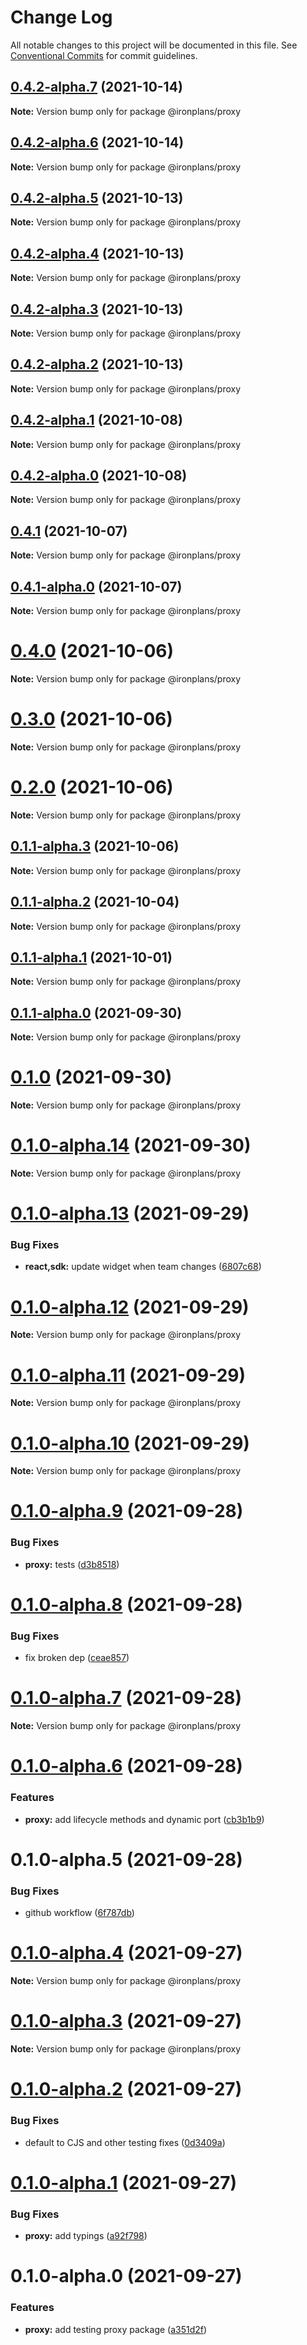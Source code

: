 # Change Log

All notable changes to this project will be documented in this file.
See [Conventional Commits](https://conventionalcommits.org) for commit guidelines.

## [0.4.2-alpha.7](https://github.com/ironplans/js/compare/@ironplans/proxy@0.4.2-alpha.6...@ironplans/proxy@0.4.2-alpha.7) (2021-10-14)

**Note:** Version bump only for package @ironplans/proxy

## [0.4.2-alpha.6](https://github.com/ironplans/js/compare/@ironplans/proxy@0.4.2-alpha.5...@ironplans/proxy@0.4.2-alpha.6) (2021-10-14)

**Note:** Version bump only for package @ironplans/proxy

## [0.4.2-alpha.5](https://github.com/ironplans/js/compare/@ironplans/proxy@0.4.2-alpha.4...@ironplans/proxy@0.4.2-alpha.5) (2021-10-13)

**Note:** Version bump only for package @ironplans/proxy

## [0.4.2-alpha.4](https://github.com/ironplans/js/compare/@ironplans/proxy@0.4.2-alpha.3...@ironplans/proxy@0.4.2-alpha.4) (2021-10-13)

**Note:** Version bump only for package @ironplans/proxy

## [0.4.2-alpha.3](https://github.com/ironplans/js/compare/@ironplans/proxy@0.4.2-alpha.2...@ironplans/proxy@0.4.2-alpha.3) (2021-10-13)

**Note:** Version bump only for package @ironplans/proxy

## [0.4.2-alpha.2](https://github.com/ironplans/js/compare/@ironplans/proxy@0.4.2-alpha.1...@ironplans/proxy@0.4.2-alpha.2) (2021-10-13)

**Note:** Version bump only for package @ironplans/proxy

## [0.4.2-alpha.1](https://github.com/ironplans/js/compare/@ironplans/proxy@0.4.2-alpha.0...@ironplans/proxy@0.4.2-alpha.1) (2021-10-08)

**Note:** Version bump only for package @ironplans/proxy

## [0.4.2-alpha.0](https://github.com/ironplans/js/compare/@ironplans/proxy@0.4.1...@ironplans/proxy@0.4.2-alpha.0) (2021-10-08)

**Note:** Version bump only for package @ironplans/proxy

## [0.4.1](https://github.com/ironplans/js/compare/@ironplans/proxy@0.4.1-alpha.0...@ironplans/proxy@0.4.1) (2021-10-07)

**Note:** Version bump only for package @ironplans/proxy

## [0.4.1-alpha.0](https://github.com/ironplans/js/compare/@ironplans/proxy@0.4.0...@ironplans/proxy@0.4.1-alpha.0) (2021-10-07)

**Note:** Version bump only for package @ironplans/proxy

# [0.4.0](https://github.com/ironplans/js/compare/@ironplans/proxy@0.3.0...@ironplans/proxy@0.4.0) (2021-10-06)

**Note:** Version bump only for package @ironplans/proxy

# [0.3.0](https://github.com/ironplans/js/compare/@ironplans/proxy@0.2.0...@ironplans/proxy@0.3.0) (2021-10-06)

**Note:** Version bump only for package @ironplans/proxy

# [0.2.0](https://github.com/ironplans/js/compare/@ironplans/proxy@0.1.1-alpha.3...@ironplans/proxy@0.2.0) (2021-10-06)

**Note:** Version bump only for package @ironplans/proxy

## [0.1.1-alpha.3](https://github.com/ironplans/js/compare/@ironplans/proxy@0.1.1-alpha.2...@ironplans/proxy@0.1.1-alpha.3) (2021-10-06)

**Note:** Version bump only for package @ironplans/proxy

## [0.1.1-alpha.2](https://github.com/ironplans/js/compare/@ironplans/proxy@0.1.1-alpha.1...@ironplans/proxy@0.1.1-alpha.2) (2021-10-04)

**Note:** Version bump only for package @ironplans/proxy

## [0.1.1-alpha.1](https://github.com/ironplans/js/compare/@ironplans/proxy@0.1.1-alpha.0...@ironplans/proxy@0.1.1-alpha.1) (2021-10-01)

**Note:** Version bump only for package @ironplans/proxy

## [0.1.1-alpha.0](https://github.com/ironplans/js/compare/@ironplans/proxy@0.1.0...@ironplans/proxy@0.1.1-alpha.0) (2021-09-30)

**Note:** Version bump only for package @ironplans/proxy

# [0.1.0](https://github.com/ironplans/js/compare/@ironplans/proxy@0.1.0-alpha.14...@ironplans/proxy@0.1.0) (2021-09-30)

**Note:** Version bump only for package @ironplans/proxy

# [0.1.0-alpha.14](https://github.com/ironplans/js/compare/@ironplans/proxy@0.1.0-alpha.13...@ironplans/proxy@0.1.0-alpha.14) (2021-09-30)

**Note:** Version bump only for package @ironplans/proxy

# [0.1.0-alpha.13](https://github.com/ironplans/js/compare/@ironplans/proxy@0.1.0-alpha.12...@ironplans/proxy@0.1.0-alpha.13) (2021-09-29)

### Bug Fixes

- **react,sdk:** update widget when team changes ([6807c68](https://github.com/ironplans/js/commit/6807c6898f5bf390176ce2ee898ee2976cf4aba5))

# [0.1.0-alpha.12](https://github.com/ironplans/js/compare/@ironplans/proxy@0.1.0-alpha.11...@ironplans/proxy@0.1.0-alpha.12) (2021-09-29)

**Note:** Version bump only for package @ironplans/proxy

# [0.1.0-alpha.11](https://github.com/ironplans/js/compare/@ironplans/proxy@0.1.0-alpha.10...@ironplans/proxy@0.1.0-alpha.11) (2021-09-29)

**Note:** Version bump only for package @ironplans/proxy

# [0.1.0-alpha.10](https://github.com/ironplans/js/compare/@ironplans/proxy@0.1.0-alpha.9...@ironplans/proxy@0.1.0-alpha.10) (2021-09-29)

**Note:** Version bump only for package @ironplans/proxy

# [0.1.0-alpha.9](https://github.com/ironplans/js/compare/@ironplans/proxy@0.1.0-alpha.8...@ironplans/proxy@0.1.0-alpha.9) (2021-09-28)

### Bug Fixes

- **proxy:** tests ([d3b8518](https://github.com/ironplans/js/commit/d3b851894cd6978574331111d6a946b8855ecd5b))

# [0.1.0-alpha.8](https://github.com/ironplans/js/compare/@ironplans/proxy@0.1.0-alpha.7...@ironplans/proxy@0.1.0-alpha.8) (2021-09-28)

### Bug Fixes

- fix broken dep ([ceae857](https://github.com/ironplans/js/commit/ceae8578da889f65e961b6f7c74ac6bac53fa111))

# [0.1.0-alpha.7](https://github.com/ironplans/js/compare/@ironplans/proxy@0.1.0-alpha.6...@ironplans/proxy@0.1.0-alpha.7) (2021-09-28)

**Note:** Version bump only for package @ironplans/proxy

# [0.1.0-alpha.6](https://github.com/ironplans/js/compare/@ironplans/proxy@0.1.0-alpha.5...@ironplans/proxy@0.1.0-alpha.6) (2021-09-28)

### Features

- **proxy:** add lifecycle methods and dynamic port ([cb3b1b9](https://github.com/ironplans/js/commit/cb3b1b9f4bfc5537819f6b07af9222f9bf0cdcc0))

# 0.1.0-alpha.5 (2021-09-28)

### Bug Fixes

- github workflow ([6f787db](https://github.com/ironplans/js/commit/6f787db5378a5f1e8c676c06f8b9c529fd7b5ee6))

# [0.1.0-alpha.4](https://github.com/ironplans/js/compare/@ironplans/proxy@0.1.0-alpha.3...@ironplans/proxy@0.1.0-alpha.4) (2021-09-27)

**Note:** Version bump only for package @ironplans/proxy

# [0.1.0-alpha.3](https://github.com/ironplans/js/compare/@ironplans/proxy@0.1.0-alpha.2...@ironplans/proxy@0.1.0-alpha.3) (2021-09-27)

**Note:** Version bump only for package @ironplans/proxy

# [0.1.0-alpha.2](https://github.com/ironplans/js/compare/@ironplans/proxy@0.1.0-alpha.1...@ironplans/proxy@0.1.0-alpha.2) (2021-09-27)

### Bug Fixes

- default to CJS and other testing fixes ([0d3409a](https://github.com/ironplans/js/commit/0d3409a00aef6e3c29f63e9f9a683cfbff662d24))

# [0.1.0-alpha.1](https://github.com/ironplans/js/compare/@ironplans/proxy@0.1.0-alpha.0...@ironplans/proxy@0.1.0-alpha.1) (2021-09-27)

### Bug Fixes

- **proxy:** add typings ([a92f798](https://github.com/ironplans/js/commit/a92f7988edd86798bc99f072f0143dbbc26ff722))

# 0.1.0-alpha.0 (2021-09-27)

### Features

- **proxy:** add testing proxy package ([a351d2f](https://github.com/ironplans/js/commit/a351d2fb72d1bbeba57dfd7aa1897208e587b4f6))
